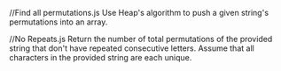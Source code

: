 //Find all permutations.js
Use Heap's algorithm to push a given string's permutations into an array.

//No Repeats.js
Return the number of total permutations of the provided string that don't have repeated consecutive letters. Assume that all characters in the provided string are each unique.
